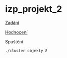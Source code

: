 # izp_projekt_2

[Zadání](zadani.pdf)

[Hodnocení](hodnoceni.txt)

Spuštění 
```
./cluster objekty 8
```
